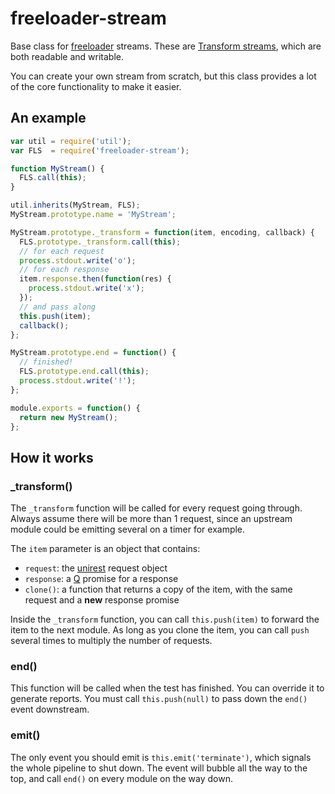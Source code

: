 # freeloader-stream

Base class for [freeloader](https://github.com/rprieto/freeloader) streams.
These are [Transform streams](http://nodejs.org/api/stream.html#stream_class_stream_transform_1), which are both readable and writable.

You can create your own stream from scratch, but this class provides a lot of the core functionality to make it easier.

## An example

```js
var util = require('util');
var FLS  = require('freeloader-stream');

function MyStream() {
  FLS.call(this);
}

util.inherits(MyStream, FLS);
MyStream.prototype.name = 'MyStream';

MyStream.prototype._transform = function(item, encoding, callback) {
  FLS.prototype._transform.call(this);
  // for each request
  process.stdout.write('o');
  // for each response
  item.response.then(function(res) {
    process.stdout.write('x');
  });
  // and pass along
  this.push(item);
  callback();
};

MyStream.prototype.end = function() {
  // finished!
  FLS.prototype.end.call(this);
  process.stdout.write('!');
};

module.exports = function() {
  return new MyStream();
};
```

## How it works

### _transform()

The `_transform` function will be called for every request going through. Always assume there will be more than 1 request, since an upstream module could be emitting several on a timer for example.

The `item` parameter is an object that contains:

- `request`: the [unirest](https://github.com/mashape/unirest-nodejs) request object
- `response`: a [Q](https://github.com/kriskowal/q) promise for a response
- `clone()`: a function that returns a copy of the item, with the same request and a **new** response promise

Inside the `_transform` function, you can call `this.push(item)` to forward the item to the next module. As long as you clone the item, you can call `push` several times to multiply the number of requests.

### end()

This function will be called when the test has finished. You can override it to generate reports. You must call `this.push(null)` to pass down the `end()` event downstream.

### emit()

The only event you should emit is `this.emit('terminate')`, which signals the whole pipeline to shut down. The event will bubble all the way to the top, and call `end()` on every module on the way down. 
